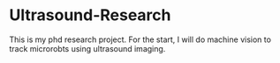# Ultrasound-Research
This is my phd research project. For the start, I will do machine vision to track microrobts using ultrasound imaging.
